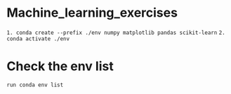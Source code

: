 # Machine_learning_exercises
`1. conda create --prefix ./env numpy matplotlib pandas scikit-learn`
`2. conda activate ./env`

# Check the env list
`run conda env list`

